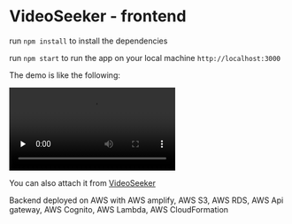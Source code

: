 # VideoSeeker - frontend

run `npm install` to install the dependencies

run `npm start` to run the app on your local machine `http://localhost:3000`

The demo is like the following:

<video id="video" controls="" preload="none">
    <source id="mp4" src="https://raw.githubusercontent.com/irissky/00-pic/master/uPic/3166fd76-cb13-4634-900b-96aed37c8950.SCREEN.localview202204%2005%2014%2000%2005.mp4" type="video/mp4">
</video>

You can also attach it from  <a href="https://dev.ds1few68ufbbu.amplifyapp.com/" target="_blank">VideoSeeker</a>

Backend deployed on AWS with AWS amplify, AWS S3, AWS RDS, AWS Api gateway, AWS Cognito, AWS Lambda, AWS CloudFormation